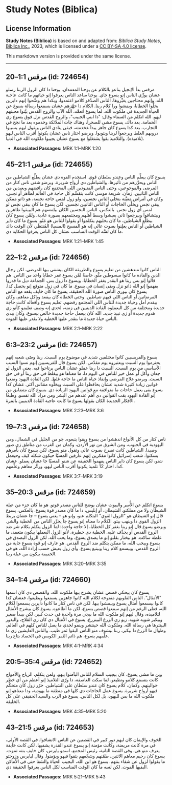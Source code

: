 # Study Notes (Biblica)

## License Information

**Study Notes (Biblica)** is based on and adapted from: _Biblica Study Notes_, [Biblica Inc.](https://www.biblica.com/), 2023, which is licensed under a [CC BY-SA 4.0 license](https://creativecommons.org/licenses/by-sa/4.0/legalcode.en).

This markdown version is provided under the same license.



--------------------------------

## مرقس 1:1–20 (id: 724654)

مرقس بدأ الإنجيل بتاعو بالكلام عن يوحنا المعمدان. يوحنا دا كان الزول الربنا رسلو عشان يورِّي الناس إنو يسوع جاي. يوحنا ساعد الناس يعرفوا إنو حياتهم ما كانت عاجبة الله، وإنهم محتاجين يغيِّروها. الناس الصدَّقو كلامو اعتمدوا، وبكدا هم وضَّحوا إنهم دايرين يخلُّوا الخطايا، ويمشوا ورا كلام ربنا. الكلام دا جهَّزهم عشان يسمعوا رسالة يسوع عن الحياة الجديدة في ملكوت الله. لما يسوع اتعمَّد، الله الآب والروح القدس بيَّنوا محبتهم ليهو. الله اتكلم من السماء وقال: "دا ابني الحبيب"، والروح القدس نزل فوق يسوع زي الحمامة. بعد داك، يسوع مشى للصحرا، وهناك جات الملائكة وخدموه بعد ما نجح في التجارب. بعد كدا يسوع كان جاهز يبدأ عخدمته، فبقى ينادي الناس ويقول ليهم يسيبوا دروبهم الغلط ويرجعوا لربنا ويتوبوا. وبرضو اختار ناس عشان يكونوا أقرب الناس ليهو (تلاميذه). والتلاميذ بقوا يشتغلوا مع يسوع عشان يجيبوا ملكوت الله في الدنيا.

* **Associated Passages:** MRK 1:1–MRK 1:20

## مرقس 21:1–45 (id: 724655)

يسوع كان بيعلِّم الناس وعندو سلطان قوي. استخدم القوة دي عشان يطلِّع الشياطين من الناس ويحرِّرهم من تأثيرها، والشياطين دي أرواح شريرة. وبرضو شفى ناس كتار من المرضى والموجوعين، وحتى الناس المنبوذين اللي المجتمع كان رافضهم وبعيدين من الناس التانيين. زمان، شريعة موسى كانت بتقسِّم كل حاجة في العالم لطاهر أو نجس. وكان في أمراض معيَّنة بتخلي الناس نجسين، ولو زول لمس حاجة نجسة، هو ذاتو ممكن يبقى نجس ويخلِّي الحاجات أو الناس التانيين نجسين. لكن يسوع ما كان ببقى نجس لو لمس أي زول نجس. بالعكس، الناس النجسين الكان بيلمسهم هم البيبقوا طاهرين وبيتشافوا وبيرجعوا تاني يعيشوا وسط أهلهم ومجتمعهم بصورة عادية. ولمَّن يسوع كان بيطلِّع الشياطين، ما كان بخليهم يتكلموا أو يقولوا للناس هو مَنُو. يسوع ما كان داير الشياطين أو الناس يعلِنوا بصوت عالي إنه هو المسيح (المسيا) المُنتظَر، لأن الوقت داك ما كان لسَّه الوقت المناسب عشان كل الناس يعرفوا الحكاية دي.

* **Associated Passages:** MRK 1:21–MRK 1:45

## مرقس 1:2–22 (id: 724656)

الناس كانوا مندهشين من تعليم يسوع والطريقة الكان بيشفي بيها المرضى. لكن رجال الدين والقادة ما كانوا مبسوطين منُّو، خاصةً لمَّن يسوع غفر خطايا واحد من الناس. هم قالوا إنو بس ربنا هو البقدر يغفر الخطايا، ويسوع دا زول بس. الجماعة ديل ما قدروا يفهموا إنو الله ذاتو نزل وبقى إنسان في يسوع. ما كان في زول متوقع إنو يحصل كدا. يسوع كان بيوري الناس صورة الله الحقيقة. يسوع ما كان خايف يقعد مع الناس المرضانين أو الناس اللي فيهم شياطين. وحتى الخطاة كان بيقعد وياكل معاهم، وكان بيقدم أمل وحياة جديدة للناس اللي المجتمع رفضهم. تعليم يسوع وأفعاله كانت حاجة جديدة ومختلفة من كل البعملوه القادة الدينيين في زمنه، لحدي إنه وصف تعليمو كأنو زي هدوم جديدة أو زي نبيذ جديد. الله كان بيعمل حاجة جديدة خالص بيسوع، وكان بيدي الناس حياة جديدة ما بتقدر عليها الخطية ولا بقدر عليها الموت.

* **Associated Passages:** MRK 2:1–MRK 2:22

## مرقس 23:2–6:3 (id: 724657)

يسوع والفريسيين كانوا مختلفين شديد في موضوع يوم السبت. ربنا وصّى شعبه إنهم يحترموا يوم السبت ويعتبروه يوم مقدّس. لكن يسوع قال للفريسيين إنهم نسوا السبب الأساسي من يوم السبت. السبت دا ربنا عملو عشان الناس يرتاحوا فيه. يعني الزول لو جعان وأكل أو عمل خير للناس في اليوم دا، ما معناها هو بيغلط في حق ربنا أو في حق السبت. وبرضو علاج المرضى وإنقاذ حياة الناس ما حاجة غلط. لكن القادة اليهود وضعوا قوانين زيادة كتيرة شديد عشان يحافظوا على السبت ويخلُّوه مقدّس أكتر. عشان كدا يسوع بقى يعمل حاجات ما متوافقة مع قوانين اليهود الزيادة دي. يسوع كان متضايق من إنو القادة اليهود بقت القوانين دي أهم عندهم من البشر ومن مراد الله نفسو. وطبعًا الأفكار الجديدة الكان بقولها يسوع ما كانت عاجبة القادة الدينيين بالمرة.

* **Associated Passages:** MRK 2:23–MRK 3:6

## مرقس 7:3–19 (id: 724658)

ناس كتار من كل الأنواع اندهشوا من يسوع وبقوا يتبعوه. جو من الجليل في الشمال، ومن اليهودية في الجنوب، ومن الشرق من نهر الأردن، وكمان من الغرب من مناطق زي صور وصيدا. الشياطين كانت تصرخ بصوت عالي وتقول منو يسوع، لكن يسوع كان بأمرهم يسكتوا. شعب إسرائيل كانوا مفكرين إنهم عارفين المسيّا حيكون شكله كيف وحيعمل شنو، لكن يسوع كان داير الناس يفهموا الحقيقة عن شنو المسيّا جا عشان يعملو. عشان كدا، اختار 12 تلميذ يكونوا أقرب الناس ليهو، وركّز معاهم وعلّمهم.

* **Associated Passages:** MRK 3:7–MRK 3:19

## مرقس 20:3–35 (id: 724659)

يسوع اتكلم عن الأُسر والبيوت عشان يوضح للناس مصدر قوتو. هو ما كان جزء من عيلة الشيطان ولا من مملكتو. الشيطان، أو إبليس، دا ما كان مصدر قوة يسوع. بالعكس، يسوع قال إنو الشيطان هو "الزول القوي" البتكلم عنو، وإنو هو – يعني يسوع – جا عشان يربط الزول القوي دا وينهب بيتو. الكلام دا معناه إنو يسوع جا يحرِّر الناس من الخطية والشر. وبرضو يسوع قال إنو ربنا بغفر كل الخطايا، إلا حاجة واحدة: لما الزول يتكلم بكلام شر ضد الروح القدس أو يجدِّف عليه. الخطية دي خطيرة، لأنو الزول البعملها بيكون متعمد، ما غلطة ساكت. هو بيختار بقلبو إنو ما يصدق يسوع، وما يحب الله. لكن الزول البصدق في يسوع وبيحب الله، ما ممكن يتكلم ضد الروح القدس. هو عارف إنو قوة يسوع جاية من الروح القدس، وبيسمع كلام ربنا وبيتبع يسوع. وأي زول بعيش حسب إرادة الله، هو في الحقيقة بيكون من عيلة ربنا.

* **Associated Passages:** MRK 3:20–MRK 3:35

## مرقس 1:4–34 (id: 724660)

يسوع كان بيحكي قصص عشان يشرح بيها ملكوت الله، والقصص دي كان اسمها "الأمثال". الناس القلوبهم مفتوحة لكلام الله كانوا جاهزين يسمعوا ويطيعوا، فعشان كدا كانوا بيسمعوا أمثال يسوع وبيمشوا بيها. لكن في ناس كتار ما كانوا دايرين يسمعوا لكلام الله، فعلى الرغم من إنهم سمعوا قصص يسوع، لكن ما أطاعوه. يسوع كان بيشرح الأمثال لتلاميذه، وقال ليهم إنو ملكوت الله ما بيجي مرة واحدة في حدث كبير، لكن بيبدأ صغير وبيكبر شويه شويه. زيو زي الزرع البينزرع. يسوع في الأمثال دي كان زي الفلاح، والبذور البينثرها هي رسالة الله. وملكوت الله حينتشر وينمو لحدي ما يصل للناس كلهم في العالم. وطوال ما الزرع دا بيكبر، ربنا بيشوف منو الناس البقوا ثمر طيب. والناس العايشين زي ما علّمهم يسوع، هم ذاتم الثمر الكويس في الحصاد بتاع ربنا.

* **Associated Passages:** MRK 4:1–MRK 4:34

## مرقس 35:4–20:5 (id: 724652)

وين ما مشى يسوع، كان بيجيب السلام للناس البآمنوا بيهو. ولمن يتكلم، الرياح والأمواج كانت بتسمع كلامو وتطيعو. لما سكت العاصفة، دا ورّى التلاميذ إنو أعظم من أي خطر حوالينهم. وكمان، كلام يسوع كان عندو سلطان على الشياطين. حرّر زول كان متحكِّم فيهو أرواح شريرة. يسوع عمل الحاجات دي كلها في منطقة ما يهودية، ودا معناهو إنو ملكوت الله ما بس لليهود، بل لكل الناس. يسوع هو الرب والسيد الحقيقي على كل الخليقة.

* **Associated Passages:** MRK 4:35–MRK 5:20

## مرقس 21:5–43 (id: 724653)

الخوف والإيمان كان ليهم دور كبير في القصتين عن الناس الاتشافوا. في القصة الأولى، في مرة كانت مريضة، وكانت مؤمنة إنو يسوع عندو القدرة يشفيها، لكن كانت خايفة يعرف منو هي. وفي القصة التانية، رئيس المجمع، اسمو يايرس، كان خايف بنته تموت. يسوع كان رحيم معاهم الاثنين، طمّنهم وشجّعهم يثقوا فيهو ويؤمنوا. وقال ليايرس وزوجتو ما يقولوا لزول عن شفاء بنتهم. يسوع هو ابن الله، البجيب الحياة والشفا حتى في الأماكن البفيها الموت. لكن لسه ما كان الوقت المناسب لكل الناس يعرفوا الحقيقة دي.

* **Associated Passages:** MRK 5:21–MRK 5:43

